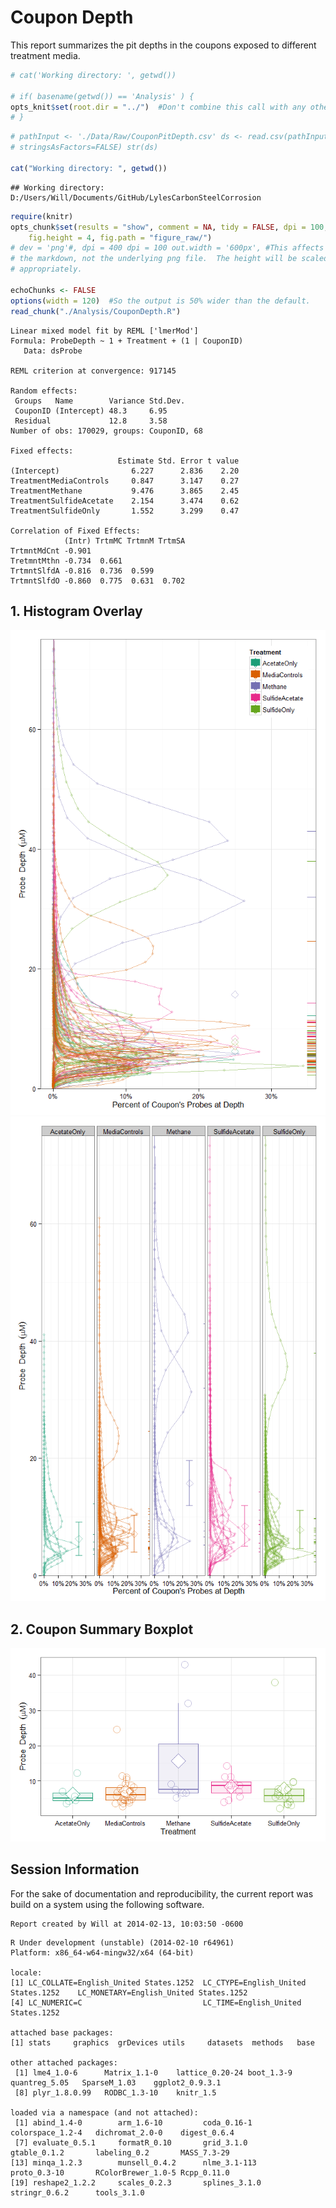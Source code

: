 Coupon Depth
=================================================
This report summarizes the pit depths in the coupons exposed to different treatment media.

<!--  Set the working directory to the repository's base directory; this assumes the report is nested inside of only one directory.-->

```r
# cat('Working directory: ', getwd())

# if( basename(getwd()) == 'Analysis' ) {
opts_knit$set(root.dir = "../")  #Don't combine this call with any other chunk -especially one that uses file paths.
# }
```


<!-- Set the report-wide options, and point to the external code file. -->

```r
# pathInput <- './Data/Raw/CouponPitDepth.csv' ds <- read.csv(pathInput,
# stringsAsFactors=FALSE) str(ds)

cat("Working directory: ", getwd())
```

```
## Working directory:  D:/Users/Will/Documents/GitHub/LylesCarbonSteelCorrosion
```

```r
require(knitr)
opts_chunk$set(results = "show", comment = NA, tidy = FALSE, dpi = 100, fig.width = 6.5, 
    fig.height = 4, fig.path = "figure_raw/")
# dev = 'png'#, dpi = 400 dpi = 100 out.width = '600px', #This affects only
# the markdown, not the underlying png file.  The height will be scaled
# appropriately.

echoChunks <- FALSE
options(width = 120)  #So the output is 50% wider than the default.
read_chunk("./Analysis/CouponDepth.R")
```

<!-- Load the packages.  Suppress the output when loading packages. --> 



<!-- Load any Global functions and variables declared in the R file.  Suppress the output. --> 



<!-- Declare any global functions specific to a Rmd output.  Suppress the output. --> 



<!-- Load the datasets.   -->



<!-- Tweak the datasets.   -->

```
Linear mixed model fit by REML ['lmerMod']
Formula: ProbeDepth ~ 1 + Treatment + (1 | CouponID) 
   Data: dsProbe 

REML criterion at convergence: 917145 

Random effects:
 Groups   Name        Variance Std.Dev.
 CouponID (Intercept) 48.3     6.95    
 Residual             12.8     3.58    
Number of obs: 170029, groups: CouponID, 68

Fixed effects:
                        Estimate Std. Error t value
(Intercept)                6.227      2.836    2.20
TreatmentMediaControls     0.847      3.147    0.27
TreatmentMethane           9.476      3.865    2.45
TreatmentSulfideAcetate    2.154      3.474    0.62
TreatmentSulfideOnly       1.552      3.299    0.47

Correlation of Fixed Effects:
            (Intr) TrtmMC TrtmnM TrtmSA
TrtmntMdCnt -0.901                     
TretmntMthn -0.734  0.661              
TrtmntSlfdA -0.816  0.736  0.599       
TrtmntSlfdO -0.860  0.775  0.631  0.702
```


## 1. Histogram Overlay
![plot of chunk HistogramOverlay](figure_raw/HistogramOverlay1.png) ![plot of chunk HistogramOverlay](figure_raw/HistogramOverlay2.png) 


## 2. Coupon Summary Boxplot
![plot of chunk CouponSummaryBoxplot](figure_raw/CouponSummaryBoxplot.png) 


## Session Information
For the sake of documentation and reproducibility, the current report was build on a system using the following software.


```
Report created by Will at 2014-02-13, 10:03:50 -0600
```

```
R Under development (unstable) (2014-02-10 r64961)
Platform: x86_64-w64-mingw32/x64 (64-bit)

locale:
[1] LC_COLLATE=English_United States.1252  LC_CTYPE=English_United States.1252    LC_MONETARY=English_United States.1252
[4] LC_NUMERIC=C                           LC_TIME=English_United States.1252    

attached base packages:
[1] stats     graphics  grDevices utils     datasets  methods   base     

other attached packages:
 [1] lme4_1.0-6      Matrix_1.1-0    lattice_0.20-24 boot_1.3-9      quantreg_5.05   SparseM_1.03    ggplot2_0.9.3.1
 [8] plyr_1.8.0.99   RODBC_1.3-10    knitr_1.5      

loaded via a namespace (and not attached):
 [1] abind_1.4-0        arm_1.6-10         coda_0.16-1        colorspace_1.2-4   dichromat_2.0-0    digest_0.6.4      
 [7] evaluate_0.5.1     formatR_0.10       grid_3.1.0         gtable_0.1.2       labeling_0.2       MASS_7.3-29       
[13] minqa_1.2.3        munsell_0.4.2      nlme_3.1-113       proto_0.3-10       RColorBrewer_1.0-5 Rcpp_0.11.0       
[19] reshape2_1.2.2     scales_0.2.3       splines_3.1.0      stringr_0.6.2      tools_3.1.0       
```

